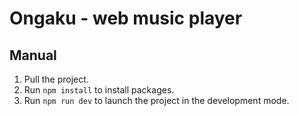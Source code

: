 # Ongaku - web music player

## Manual

1. Pull the project.
2. Run `npm install` to install packages.
3. Run `npm run dev` to launch the project in the development mode.
